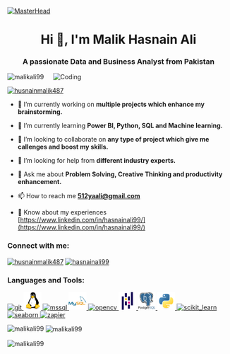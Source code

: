 [![MasterHead](https://d3caycb064h6u1.cloudfront.net/wp-content/uploads/2020/11/Data-Analytics-For-Small-Business.jpg)](https://Hasnain.github.io)
<h1 align="center">Hi 👋, I'm Malik Hasnain Ali</h1>
<h3 align="center">A passionate Data and Business Analyst from Pakistan</h3>
<img align="right" alt="Coding" width="400" src="https://camo.githubusercontent.com/9d314d8fe4941f92f56c52648abf4d216dcde51fccf8f28ed95b7802754fba9c/68747470733a2f2f626c6f672e74686563656e746572666f7273616c657373747261746567792e636f6d2f68732d66732f68756266732f616e616c79746963732e6769663f77696474683d343030266e616d653d616e616c79746963732e676966">

<p align="left"> <img src="https://komarev.com/ghpvc/?username=malikali99&label=Profile%20views&color=0e75b6&style=flat" alt="malikali99" /> </p>

<p align="left"> <a href="https://twitter.com/husnainmalik487" target="blank"><img src="https://img.shields.io/twitter/follow/husnainmalik487?logo=twitter&style=for-the-badge" alt="husnainmalik487" /></a> </p>

- 🔭 I’m currently working on **multiple projects which enhance my brainstorming.**

- 🌱 I’m currently learning **Power BI, Python, SQL and Machine learning.**

- 👯 I’m looking to collaborate on **any type of project which give me callenges and boost my skills.**

- 🤝 I’m looking for help from **different industry experts.**

- 💬 Ask me about **Problem Solving, Creative Thinking and productivity enhancement.**

- 📫 How to reach me **512yaali@gmail.com**

- 📄 Know about my experiences [https://www.linkedin.com/in/hasnainali99/](https://www.linkedin.com/in/hasnainali99/)

<h3 align="left">Connect with me:</h3>
<p align="left">
<a href="https://twitter.com/husnainmalik487" target="blank"><img align="center" src="https://raw.githubusercontent.com/rahuldkjain/github-profile-readme-generator/master/src/images/icons/Social/twitter.svg" alt="husnainmalik487" height="30" width="40" /></a>
<a href="https://linkedin.com/in/hasnainali99" target="blank"><img align="center" src="https://raw.githubusercontent.com/rahuldkjain/github-profile-readme-generator/master/src/images/icons/Social/linked-in-alt.svg" alt="hasnainali99" height="30" width="40" /></a>
</p>

<h3 align="left">Languages and Tools:</h3>
<p align="left"> <a href="https://git-scm.com/" target="_blank" rel="noreferrer"> <img src="https://www.vectorlogo.zone/logos/git-scm/git-scm-icon.svg" alt="git" width="40" height="40"/> </a> <a href="https://www.linux.org/" target="_blank" rel="noreferrer"> <img src="https://raw.githubusercontent.com/devicons/devicon/master/icons/linux/linux-original.svg" alt="linux" width="40" height="40"/> </a> <a href="https://www.microsoft.com/en-us/sql-server" target="_blank" rel="noreferrer"> <img src="https://www.svgrepo.com/show/303229/microsoft-sql-server-logo.svg" alt="mssql" width="40" height="40"/> </a> <a href="https://www.mysql.com/" target="_blank" rel="noreferrer"> <img src="https://raw.githubusercontent.com/devicons/devicon/master/icons/mysql/mysql-original-wordmark.svg" alt="mysql" width="40" height="40"/> </a> <a href="https://opencv.org/" target="_blank" rel="noreferrer"> <img src="https://www.vectorlogo.zone/logos/opencv/opencv-icon.svg" alt="opencv" width="40" height="40"/> </a> <a href="https://pandas.pydata.org/" target="_blank" rel="noreferrer"> <img src="https://raw.githubusercontent.com/devicons/devicon/2ae2a900d2f041da66e950e4d48052658d850630/icons/pandas/pandas-original.svg" alt="pandas" width="40" height="40"/> </a> <a href="https://www.postgresql.org" target="_blank" rel="noreferrer"> <img src="https://raw.githubusercontent.com/devicons/devicon/master/icons/postgresql/postgresql-original-wordmark.svg" alt="postgresql" width="40" height="40"/> </a> <a href="https://www.python.org" target="_blank" rel="noreferrer"> <img src="https://raw.githubusercontent.com/devicons/devicon/master/icons/python/python-original.svg" alt="python" width="40" height="40"/> </a> <a href="https://scikit-learn.org/" target="_blank" rel="noreferrer"> <img src="https://upload.wikimedia.org/wikipedia/commons/0/05/Scikit_learn_logo_small.svg" alt="scikit_learn" width="40" height="40"/> </a> <a href="https://seaborn.pydata.org/" target="_blank" rel="noreferrer"> <img src="https://seaborn.pydata.org/_images/logo-mark-lightbg.svg" alt="seaborn" width="40" height="40"/> </a> <a href="https://zapier.com" target="_blank" rel="noreferrer"> <img src="https://www.vectorlogo.zone/logos/zapier/zapier-icon.svg" alt="zapier" width="40" height="40"/> </a> </p>

<p><img align="left" src="https://github-readme-stats.vercel.app/api/top-langs?username=malikali99&show_icons=true&locale=en&layout=compact" alt="malikali99" /></p>

<p>&nbsp;<img align="center" src="https://github-readme-stats.vercel.app/api?username=malikali99&show_icons=true&locale=en" alt="malikali99" /></p>

<p><img align="center" src="https://github-readme-streak-stats.herokuapp.com/?user=malikali99&" alt="malikali99" /></p>

